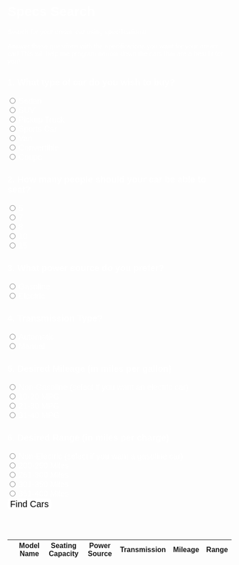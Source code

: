 <meta name="viewport" content="width=device-width, initial-scale=1.0">
<h1> Specs Search </h1>
<p>Search for your dream car using specifications!</p>
<p>Answer these questions with the specifications you want for your dream car! This will help the program narrow down the cars that are a best fit for you!</p>


<style>
    #submit {
        background-color: white;
        border-radius: 8px;
        color: black;
        border: none;
        margin: 0;
        font-family: "Kanit", sans-serif;
        font-size: 20px;
    }

    .testbutton:hover {
        color: rgb(4, 4, 43);
    }

    label {
        font-family: "Kanit", sans-serif;
        font-size: 18px;
        color: white;
    }

    h3 {
        font-family: "Kanit", sans-serif;
        font-size: 20px;
        color: white;
    }

    h1 {
        font-family: "Kanit", sans-serif;
        font-size: 30px;
        color: white;
    }

    p {
        font-family: "Kanit", sans-serif;
        font-size: 15px;
        color: white;
    }
</style>


<script>
            function validate(event) {
                event.preventDefault();
                //Rest of the code
            }
            function search_car() {
                let input = document.getElementById('type').value
                console.log("input taken");
                input = input.toLowerCase();
                let x = document.getElementsByClassName('carspecs');
                for (i = 0; i < x.length; i++) {
                    if (!x[i].innerHTML.toLowerCase().includes(input)) {
                        x[i].style.display = "none";
                    }
                    else {
                        x[i].style.display = "list-item";
                    }
                }
            }

            function showTable() {
                alert("fetching");
                };
                fetch('https://finalssvgcars.duckdns.org/api/carspecs', read_options)
                    .then(response => response.json())
                    .then(data => createTable(data));
                    console.log(data);
                //  $(".table").remove();*/
               //  createTable(data);
               return false;
            }

            function createTable(data)
            {
                alert("Getting data");
                // $("#table").remove();
                var table = $('<table>');
                // "<table class='table' id='table' border=1 style='color:#fff !important; background-color:#d09c00 !important'>";
                // add a row for name and marks
                table += `<tr>
                                      <th>Model Name</th>
                                      <th>Type</th>
                                      <th>Seating Capacity</th>
                                      <th>Power Source</th>
                                      <th>Transmission Type</th>
                                      <th>Mileage</th>
                                      <th>Range</th>
                                    </tr>`;
                // now add another row to show subject
                table += `<tr>
                                      <th width=200></th>
                                      <th width=200></th>
                                      <th width=200></th>
                                      <th width=200></th>
                                      <th width=200></th>
                                      <th width=200></th>
                                      <th width=200></th>
                                    </tr>`;
                var tr = "";
                var sed = document.getElementById("type").value;
                var suv = document.getElementById("type1").value;
                var tru = document.getElementById("type2").value;
                var spo = document.getElementById("type3").value;
                var van = document.getElementById("type4").value;
                var con = document.getElementById("type5").value;
                var cou = document.getElementById("type6").value;

                var five = document.getElementById("seatingCapacity").value;
                var seven = document.getElementById("seatingCapacity1").value;
                var eight = document.getElementById("seatingCapacity2").value;
                var ten = document.getElementById("seatingCapacity3").value;
                var fifteen = document.getElementById("seatingCapacity4").value;

                var gas = document.getElementById("powerSource").value;
                var elec = document.getElementById("powerSource1").value;

                var auto = document.getElementById("transmission").value;
                var man = document.getElementById("transmission1").value;

                var a = document.getElementById("mileage").value;
                var b = document.getElementById("mileage1").value;
                var c = document.getElementById("mileage2").value;
                var d = document.getElementById("mileage3").value;

                var e = document.getElementById("range").value;
                var f = document.getElementById("range1").value;
                var g = document.getElementById("range2").value;
                var h = document.getElementById("range3").value;
                var i = document.getElementById("range4").value;

                // alert(data[0].cuisine);
                
                for (let i = 0; i < data.length; i++) {
                    if (data[i].type.toLowerCase() == b.toLowerCase() && data[i].seatingCapacity.toLowerCase() == c.toLowerCase() && data[i].powerSource.toLowerCase() == d.toLowerCase() && data[i].transmission.toLowerCase() == e.toLowerCase() && data[i].mileage.toLowerCase() == f.toLowerCase() && data[i].range.toLowerCase() == g.toLowerCase()) {
                        //alert(data[i].recipename);
                        tr += "<tr>";
                            tr += `<td>${data[i].type}</td>`;
                            tr += `<td>${data[i].seatingCapacity}</td>`;
                            tr += `<td>${data[i].powerSource}</td>`;
                            tr += `<td>${data[i].transmission}</td>`;
                            tr += `<td>${data[i].mileage}</td>`;
                            tr += `<td>${data[i].range}</td>`;
                        tr += "</tr>"
                    }
                }
                table += tr + "</table>";
                document.getElementById("table") ?? {innerHTML: ''};
                table.innerHTML += table;             
                document.getElementById("range").value = g;
                document.getElementById("mileage").value = f;
                document.getElementById("transmission").value = e;
                document.getElementById("powerSource").value = d;
                document.getElementById("seatingCapacity").value = c;
                document.getElementById("type").value = b;
                alert("done");
            }

            // function clearTable() {
            //     var tableRows = resultContainer.getElementsByTagName('tr');
            //     var rowCount = tableRows.length;

            //     for (var x=rowCount-1; x>=0; x--) {
            //         resultContainer.removeChild(tableRows[x]);
            //     }
            // }
            
            // function HideSuggestRecipe(){
            //     var x = document.getElementById("submit");
            //         x.style.display = "none";
            // }
</script>

<html>
    <form onsubmit="validate(); return false;" class="w3-container w3-theme w3-card">
    <h3> 1. What type of car do you wish to buy? </h3>
        <input type="radio" id="type" name="Sedan" value="Sedan">
        <label for="Sedan">Sedan</label><br>
        <input type="radio" id="type1" name="SUV" value="SUV">
        <label for="SUV">SUV</label><br>
        <input type="radio" id="type2" name="Pickup Truck" value="Pickup Truck">
        <label for="type">Pickup Truck</label><br>
        <input type="radio" id="type3" name="Sports Car" value="Sports Car">
        <label for="Sports Car">Sports Car</label><br>
        <input type="radio" id="type4" name="Van" value="Van">
        <label for="Van">Van</label><br>
        <input type="radio" id="type5" name="Convertible" value="Convertible">
        <label for="Convertible">Convertible</label><br>
        <input type="radio" id="type6" name="Coupe" value="Coupe">
        <label for="Coupe">Coupe</label><br>
    <h3> 2. How many people should your car be able to seat?</h3>
        <input type="radio" id="seatingCapacity" name="5" value="5">
        <label for="5">5</label><br>
        <input type="radio" id="seatingCapacity1" name="7" value="7">
        <label for="7">7</label><br>
        <input type="radio" id="seatingCapacity2" name="8" value="8">
        <label for="8">8</label><br>
        <input type="radio" id="seatingCapacity3" name="10" value="10">
        <label for="10">10</label><br>
        <input type="radio" id="seatingCapacity4" name="15" value="15">
        <label for="15">15</label><br>
    <h3> 3. What power source do you prefer?</h3>
        <input type="radio" id="powerSource" name="Gasoline" value="Gasoline">
        <label for="Gasoline">Gasoline</label><br>
        <input type="radio" id="powerSource1" name="Electric" value="Electric">
        <label for="Electric">Electric</label><br>
    <h3> 4. Transmission Type?</h3>
        <input type="radio" id="transmission" name="Automatic" value="Automatic">
        <label for="Automatic">Automatic</label><br>
        <input type="radio" id="transmission1" name="Manual" value="Manual">
        <label for="Manual">Manual</label><br>
    <h3> 5. Desired Mileage (in miles per gallon)</h3>
        <input type="radio" id="mileage" name="Non-Gasoline" value="Non-Gasoline">
        <label for="Non-Gasoline">Non-Gasoline (select if you want an electric car)</label><br>
        <input type="radio" id="mileage1" name="a" value="a">
        <label for="a">10-20 MPG</label><br>
        <input type="radio" id="mileage2" name="b" value="b">
        <label for="b">21-30 MPG</label><br>
        <input type="radio" id="mileage3" name="c" value="c">
        <label for="c">31-40 MPG</label><br>
    <h3> 6. Desired Range (in miles per charge)</h3>
        <input type="radio" id="range" name="Non-Electric" value="Non-Electric">
        <label for="Non-Electric">Non-Electric (select if you want a gasoline car)</label><br>
        <input type="radio" id="range1" name="1" value="1">
        <label for="1">200-250 Miles</label><br>
        <input type="radio" id="range2" name="2" value="2">
        <label for="2">251-300 Miles</label><br>
        <input type="radio" id="range3" name="3" value="3">
        <label for="3">301-350 Miles</label><br>
        <input type="radio" id="range4" name="4" value="4">
        <label for="4">351-400 Miles</label><br>
        <input id="submit" type="submit" value="Find Cars" onclick="showTable(); return false;">
    <h3>
        <br>
        <table class="table-latitude" id="table">
        <thead>
            <tr>
                <th></th>
                <th>Model Name</th>
                <th>Seating Capacity</th> 
                <th>Power Source</th>
                <th>Transmission</th>
                <th>Mileage</th>
                <th>Range</th>
            </tr>
        </thead>
        <tbody id="result">
        </tbody>
        </table>
